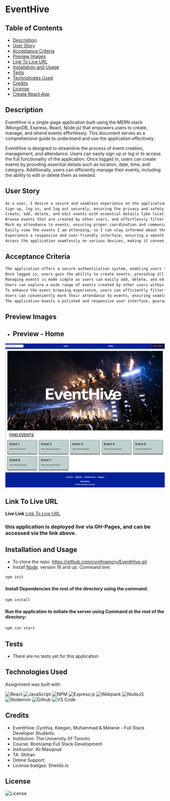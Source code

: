 # EventHive

## Table of Contents

- [Description](#description)
- [User Story](#user-story)
- [Acceptance Criteria](#acceptance-criteria)
- [Preview Images](#preview-images) 
- [Link To Live URL](#link-to-live-url)
- [Installation and Usage](#installation-and-usage)
- [Tests](#tests)
- [Technologies Used](#technologies-used)
- [Credits](#credits)
- [License](#license)
- [Create React App](#create-react-app)

## Description

EventHive is a single-page application built using the MERN stack (MongoDB, Express, React, Node.js) that empowers users to create, manage, and attend events effortlessly. This document serves as a comprehensive guide to understand and use the application effectively.

EventHive is designed to streamline the process of event creation, management, and attendance. Users can easily sign up or log in to access the full functionality of the application. Once logged in, users can create events by providing essential details such as location, date, time, and category. Additionally, users can efficiently manage their events, including the ability to edit or delete them as needed.

## User Story

```md
As a user, I desire a secure and seamless experience on the application. I want the ability to:
Sign up, log in, and log out securely, ensuring the privacy and safety of my account information.
Create, add, delete, and edit events with essential details like location, date, time, and category, allowing me to manage my events effectively.
Browse events that are created by other users, and effortlessly filter them based on location, date, time, and category, to discover events that match my preferences.
Mark my attendance to events, ensuring proper coordination and communication with event organizers.
Easily view the events I am attending, so I can stay informed about the events I have committed to.
Experience a responsive and user-friendly interface, ensuring a smooth and enjoyable experience across different devices and screen sizes.
Access the application seamlessly on various devices, making it convenient to use on my preferred technology.
```

## Acceptance Criteria

```md
The application offers a secure authentication system, enabling users to sign up, log in, and log out with confidence.
Once logged in, users gain the ability to create events, providing all necessary details such as location, date, time, and category.
Managing events is made simple as users can easily add, delete, and edit their event listings.
Users can explore a wide range of events created by other users within the application.
To enhance the event browsing experience, users can efficiently filter events based on location, date, time, and category.
Users can conveniently mark their attendance to events, ensuring seamless planning and coordination.
The application boasts a polished and responsive user interface, guaranteeing an enjoyable and intuitive experience across various devices and screen sizes.
```

## Preview Images
- ## Preview - Home
![Preview Image](./client/src/assets/images/Web-Preview-2.png)

## Link To Live URL

**Live Link** [Link To Live URL](https://) 
### this application is deployed live via GH-Pages, and can be accessed via the link above.

## Installation and Usage
- To clone the repo: https://github.com/cynthiamory/EventHive.git
- Install [Node](https://nodejs.org/en). version 16 and up. Command line: 
```bash
npm init
```
#### Install Dependencies the root of the directory using the command:
```bash
npm install
```
#### Run the application to initiate the server using Command at the root of the directory: 
```bash
npm run start
```

## Tests
- There are no tests yet for this application

## Technologies Used
Assignment was built with:

![React](https://img.shields.io/badge/react-%2320232a.svg?style=for-the-badge&logo=react&logoColor=%2361DAFB)
![JavaScript](https://img.shields.io/badge/javascript-%23323330.svg?style=for-the-badge&logo=javascript&logoColor=%23F7DF1E)
![NPM](https://img.shields.io/badge/NPM-%23CB3837.svg?style=for-the-badge&logo=npm&logoColor=white)
![Express.js](https://img.shields.io/badge/express.js-%23404d59.svg?style=for-the-badge&logo=express&logoColor=%2361DAFB)
![Webpack](https://img.shields.io/badge/webpack-%238DD6F9.svg?style=for-the-badge&logo=webpack&logoColor=black)
![NodeJS](https://img.shields.io/badge/node.js-6DA55F?style=for-the-badge&logo=node.js&logoColor=white)
![Nodemon](https://img.shields.io/badge/NODEMON-%23323330.svg?style=for-the-badge&logo=nodemon&logoColor=%BBDEAD)
![Github](https://img.shields.io/badge/github-grey?style=for-the-badge&logo=github&logoColor=##181717)
![VS Code](https://img.shields.io/badge/visualstudiocode-black?style=for-the-badge&logo=visualstudiocode&logoColor=#007ACC)

## Credits
- EventHive: Cynthia, Keegan, Muhammad & Melanie - Full Stack Developer Students.
- Institution: The University Of Toronto
- Course: Bootcamp Full Stack Development
- Instructor: Ali Masqood 
- TA: Shihan 
- Online Support: 
- License badges: Sheilds.io

## License

![License](https://img.shields.io/badge/License-MIT-9cf.svg)



